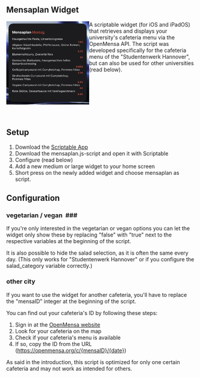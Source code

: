 <h2>Mensaplan Widget</h2>
<img src=".github/example.png" width="220" alt="App icon" align="left"/>
<p>A scriptable widget (for iOS and iPadOS) that retrieves and displays your university's cafeteria menu via the OpenMensa API.
The script was developed specifically for the cafeteria menu of the "Studentenwerk Hannover", but can also be used for other universities (read below).</p>

  <br>
   <br>
   <br>
   <br>
   <br>
   <br>

## Setup ##
1. Download the [Scriptable App](https://apps.apple.com/de/app/scriptable/id1405459188)
2. Download the mensaplan.js-script and open it with Scriptable
3. Configure (read below)
4. Add a new medium or large widget to your home screen
5. Short press on the newly added widget and choose mensaplan as script.

## Configuration ##
### vegetarian / vegan  ###
If you're only interested in the vegetarian or vegan options you can let the widget only show these by replacing "false" with "true" next to the respective variables at the beginning of the script.

It is also possible to hide the salad selection, as it is often the same every day. (This only works for "Studentenwerk Hannover" or if you configure the salad_category variable correctly.)

### other city ###
If you want to use the widget for another cafeteria, you'll have to replace the "mensaID" integer at the beginning of the script.

You can find out your cafeteria's ID by following these steps:
1. Sign in at the [OpenMensa website](https://openmensa.org/)
2. Look for your cafeteria on the map
3. Check if your cafeteria's menu is available
4. If so, copy the ID from the URL (https://openmensa.org/c/{mensaID}/{date})

As said in the introduction, this script is optimized for only one certain cafeteria and may not work as intended for others.
